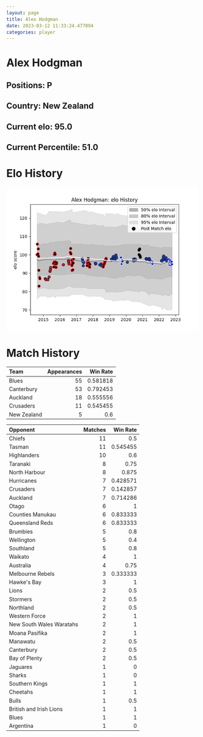 ```yaml
---  
layout: page  
title: Alex Hodgman  
date: 2023-03-12 11:33:24.477094  
categories: player  
---
```

# Alex Hodgman

## Positions: P

## Country: New Zealand

## Current elo: 95.0

## Current Percentile: 51.0

# Elo History


![elo history](history_AlexHodgman.png)
# Match History


| Team        |   Appearances |   Win Rate |
|:------------|--------------:|-----------:|
| Blues       |            55 |   0.581818 |
| Canterbury  |            53 |   0.792453 |
| Auckland    |            18 |   0.555556 |
| Crusaders   |            11 |   0.545455 |
| New Zealand |             5 |   0.6      |

| Opponent                 |   Matches |   Win Rate |
|:-------------------------|----------:|-----------:|
| Chiefs                   |        11 |   0.5      |
| Tasman                   |        11 |   0.545455 |
| Highlanders              |        10 |   0.6      |
| Taranaki                 |         8 |   0.75     |
| North Harbour            |         8 |   0.875    |
| Hurricanes               |         7 |   0.428571 |
| Crusaders                |         7 |   0.142857 |
| Auckland                 |         7 |   0.714286 |
| Otago                    |         6 |   1        |
| Counties Manukau         |         6 |   0.833333 |
| Queensland Reds          |         6 |   0.833333 |
| Brumbies                 |         5 |   0.8      |
| Wellington               |         5 |   0.4      |
| Southland                |         5 |   0.8      |
| Waikato                  |         4 |   1        |
| Australia                |         4 |   0.75     |
| Melbourne Rebels         |         3 |   0.333333 |
| Hawke's Bay              |         3 |   1        |
| Lions                    |         2 |   0.5      |
| Stormers                 |         2 |   0.5      |
| Northland                |         2 |   0.5      |
| Western Force            |         2 |   1        |
| New South Wales Waratahs |         2 |   1        |
| Moana Pasifika           |         2 |   1        |
| Manawatu                 |         2 |   0.5      |
| Canterbury               |         2 |   0.5      |
| Bay of Plenty            |         2 |   0.5      |
| Jaguares                 |         1 |   0        |
| Sharks                   |         1 |   0        |
| Southern Kings           |         1 |   1        |
| Cheetahs                 |         1 |   1        |
| Bulls                    |         1 |   0.5      |
| British and Irish Lions  |         1 |   1        |
| Blues                    |         1 |   1        |
| Argentina                |         1 |   0        |